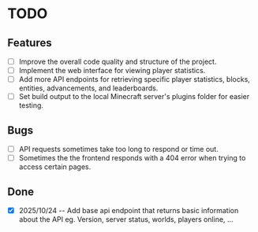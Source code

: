 # TODO

## Features

- [ ] Improve the overall code quality and structure of the project.
- [ ] Implement the web interface for viewing player statistics.
- [ ] Add more API endpoints for retrieving specific player statistics, blocks, entities, advancements, and leaderboards.
- [ ] Set build output to the local Minecraft server's plugins folder for easier testing.

## Bugs

- [ ] API requests sometimes take too long to respond or time out.
- [ ] Sometimes the the frontend responds with a 404 error when trying to access certain pages.

## Done

- [x] 2025/10/24 -- Add base api endpoint that returns basic information about the API eg. Version, server status, worlds, players online, ...
